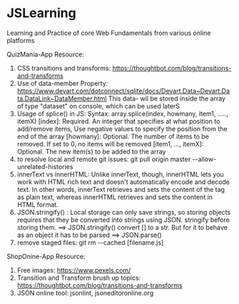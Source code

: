 # JSLearning

Learning and Practice of core Web Fundamentals from various online platforms

QuizMania-App Resource:

1. CSS transitions and transforms: https://thoughtbot.com/blog/transitions-and-transforms
2. Use of data-member Property: https://www.devart.com/dotconnect/sqlite/docs/Devart.Data~Devart.Data.DataLink~DataMember.html
   This data- wil be stored inside the array of type "dataset" on console, which can be used laterS
3. Usage of splice() in JS:
   Syntax: array.splice(index, howmany, item1, ....., itemX)
   [index]: Required. An integer that specifies at what position to add/remove items, Use negative values to specify the position from the end of the array
   [howmany]: Optional. The number of items to be removed. If set to 0, no items will be removed
   [item1, ..., itemX]: Optional. The new item(s) to be added to the array
4. to resolve local and remote git issues: git pull origin master --allow-unrelated-histories
5. innerText vs innerHTML: Unlike innerText, though, innerHTML lets you work with HTML rich text and doesn't automatically encode and decode text. In other words, innerText retrieves and sets the content of the tag as plain text, whereas innerHTML retrieves and sets the content in HTML format.
6. JSON.stringify() : Local storage can only save strings, so storing objects requires that they be converted into strings using JSON. stringify before storing them.
   ==> JSON.stringify() convert [] to a str. But for it to behave as an object it has to be parsed ==> JSON.parse()
7. remove staged files: git rm --cached [filename.js]


ShopOnine-App Resource:
1. Free images: https://www.pexels.com/
2. Transition and Transform brush up topics: https://thoughtbot.com/blog/transitions-and-transforms
3. JSON online tool: jsonlint, jsoneditoronline.org

